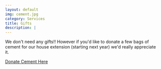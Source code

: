 ```yaml
---
layout: default
img: cement.jpg 
category: Services
title: Gifts 
description: |
---
```


We don't need any gifts!! However if you'd like to donate a few bags of cement for our house extension (starting next year) we'd really appreciate it.

[Donate Cement Here](https://paypal.me/davemateer)
